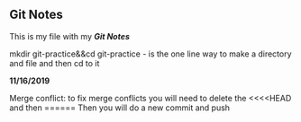 ## Git Notes 

This is my file with my ***Git Notes***

mkdir git-practice&&cd git-practice - is the one line way to make a directory and file and then cd to it

**11/16/2019**  

Merge conflict: to fix merge conflicts 
you will need to delete the <<<<HEAD and then ======
Then you will do a new commit and push 

